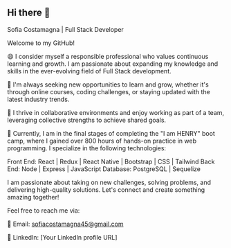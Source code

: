 ## Hi there 👋

Sofia Costamagna | Full Stack Developer

Welcome to my GitHub!

😄 I consider myself a responsible professional who values continuous learning and growth. I am passionate about expanding my knowledge and skills in the ever-evolving field of Full Stack development.

🌱 I'm always seeking new opportunities to learn and grow, whether it's through online courses, coding challenges, or staying updated with the latest industry trends.

👯 I thrive in collaborative environments and enjoy working as part of a team, leveraging collective strengths to achieve shared goals.

🌱 Currently, I am in the final stages of completing the "I am HENRY" boot camp, where I gained over 800 hours of hands-on practice in web programming. I specialize in the following technologies:

Front End: React | Redux | React Native | Bootstrap | CSS | Tailwind
Back End: Node | Express | JavaScript
Database: PostgreSQL | Sequelize

I am passionate about taking on new challenges, solving problems, and delivering high-quality solutions. Let's connect and create something amazing together!

Feel free to reach me via:

📧 Email: sofiacostamagna45@gmail.com

🔗 LinkedIn: [Your LinkedIn profile URL]

  
